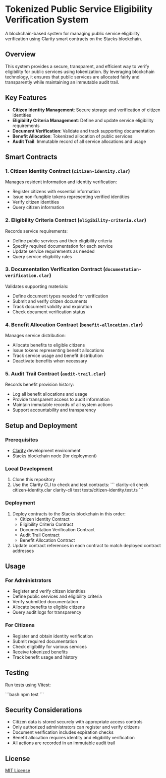 # Tokenized Public Service Eligibility Verification System

A blockchain-based system for managing public service eligibility verification using Clarity smart contracts on the Stacks blockchain.

## Overview

This system provides a secure, transparent, and efficient way to verify eligibility for public services using tokenization. By leveraging blockchain technology, it ensures that public services are allocated fairly and transparently while maintaining an immutable audit trail.

## Key Features

- **Citizen Identity Management**: Secure storage and verification of citizen identities
- **Eligibility Criteria Management**: Define and update service eligibility requirements
- **Document Verification**: Validate and track supporting documentation
- **Benefit Allocation**: Tokenized allocation of public services
- **Audit Trail**: Immutable record of all service allocations and usage

## Smart Contracts

### 1. Citizen Identity Contract (`citizen-identity.clar`)
Manages resident information and identity verification:
- Register citizens with essential information
- Issue non-fungible tokens representing verified identities
- Verify citizen identities
- Query citizen information

### 2. Eligibility Criteria Contract (`eligibility-criteria.clar`)
Records service requirements:
- Define public services and their eligibility criteria
- Specify required documentation for each service
- Update service requirements as needed
- Query service eligibility rules

### 3. Documentation Verification Contract (`documentation-verification.clar`)
Validates supporting materials:
- Define document types needed for verification
- Submit and verify citizen documents
- Track document validity and expiration
- Check document verification status

### 4. Benefit Allocation Contract (`benefit-allocation.clar`)
Manages service distribution:
- Allocate benefits to eligible citizens
- Issue tokens representing benefit allocations
- Track service usage and benefit distribution
- Deactivate benefits when necessary

### 5. Audit Trail Contract (`audit-trail.clar`)
Records benefit provision history:
- Log all benefit allocations and usage
- Provide transparent access to audit information
- Maintain immutable records of all system actions
- Support accountability and transparency

## Setup and Deployment

### Prerequisites
- [Clarity](https://clarity-lang.org/) development environment
- Stacks blockchain node (for deployment)

### Local Development
1. Clone this repository
2. Use the Clarity CLI to check and test contracts:
   \`\`\`
   clarity-cli check citizen-identity.clar
   clarity-cli test tests/citizen-identity.test.ts
   \`\`\`

### Deployment
1. Deploy contracts to the Stacks blockchain in this order:
    - Citizen Identity Contract
    - Eligibility Criteria Contract
    - Documentation Verification Contract
    - Audit Trail Contract
    - Benefit Allocation Contract
2. Update contract references in each contract to match deployed contract addresses

## Usage

### For Administrators
- Register and verify citizen identities
- Define public services and eligibility criteria
- Verify submitted documentation
- Allocate benefits to eligible citizens
- Query audit logs for transparency

### For Citizens
- Register and obtain identity verification
- Submit required documentation
- Check eligibility for various services
- Receive tokenized benefits
- Track benefit usage and history

## Testing

Run tests using Vitest:

\`\`\`bash
npm test
\`\`\`

## Security Considerations

- Citizen data is stored securely with appropriate access controls
- Only authorized administrators can register and verify citizens
- Document verification includes expiration checks
- Benefit allocation requires identity and eligibility verification
- All actions are recorded in an immutable audit trail

## License

[MIT License](LICENSE)
